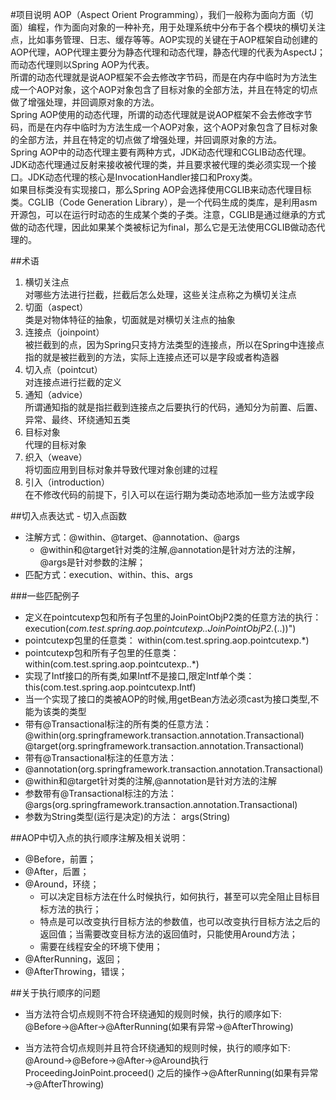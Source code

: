 #项目说明
AOP（Aspect Orient Programming），我们一般称为面向方面（切面）编程，作为面向对象的一种补充，用于处理系统中分布于各个模块的横切关注点，比如事务管理、日志、缓存等等。AOP实现的关键在于AOP框架自动创建的AOP代理，AOP代理主要分为静态代理和动态代理，静态代理的代表为AspectJ；而动态代理则以Spring AOP为代表。  
所谓的动态代理就是说AOP框架不会去修改字节码，而是在内存中临时为方法生成一个AOP对象，这个AOP对象包含了目标对象的全部方法，并且在特定的切点做了增强处理，并回调原对象的方法。  
Spring AOP使用的动态代理，所谓的动态代理就是说AOP框架不会去修改字节码，而是在内存中临时为方法生成一个AOP对象，这个AOP对象包含了目标对象的全部方法，并且在特定的切点做了增强处理，并回调原对象的方法。  
Spring AOP中的动态代理主要有两种方式，JDK动态代理和CGLIB动态代理。JDK动态代理通过反射来接收被代理的类，并且要求被代理的类必须实现一个接口。JDK动态代理的核心是InvocationHandler接口和Proxy类。  
如果目标类没有实现接口，那么Spring AOP会选择使用CGLIB来动态代理目标类。CGLIB（Code Generation Library），是一个代码生成的类库，是利用asm开源包，可以在运行时动态的生成某个类的子类。注意，CGLIB是通过继承的方式做的动态代理，因此如果某个类被标记为final，那么它是无法使用CGLIB做动态代理的。

##术语
1. 横切关注点  
   对哪些方法进行拦截，拦截后怎么处理，这些关注点称之为横切关注点
1. 切面（aspect）  
   类是对物体特征的抽象，切面就是对横切关注点的抽象
1. 连接点（joinpoint）  
   被拦截到的点，因为Spring只支持方法类型的连接点，所以在Spring中连接点指的就是被拦截到的方法，实际上连接点还可以是字段或者构造器
1. 切入点（pointcut）  
   对连接点进行拦截的定义
1. 通知（advice）  
   所谓通知指的就是指拦截到连接点之后要执行的代码，通知分为前置、后置、异常、最终、环绕通知五类
1. 目标对象  
   代理的目标对象
1. 织入（weave）  
   将切面应用到目标对象并导致代理对象创建的过程
1. 引入（introduction）  
   在不修改代码的前提下，引入可以在运行期为类动态地添加一些方法或字段

##切入点表达式 - 切入点函数
- 注解方式：@within、@target、@annotation、@args
    * @within和@target针对类的注解,@annotation是针对方法的注解，@args是针对参数的注解；
- 匹配方式：execution、within、this、args

###一些匹配例子 
- 定义在pointcutexp包和所有子包里的JoinPointObjP2类的任意方法的执行：execution(*com.test.spring.aop.pointcutexp..JoinPointObjP2.*(..))")
- pointcutexp包里的任意类： within(com.test.spring.aop.pointcutexp.*)
- pointcutexp包和所有子包里的任意类：within(com.test.spring.aop.pointcutexp..*)
- 实现了Intf接口的所有类,如果Intf不是接口,限定Intf单个类：this(com.test.spring.aop.pointcutexp.Intf)
- 当一个实现了接口的类被AOP的时候,用getBean方法必须cast为接口类型,不能为该类的类型
- 带有@Transactional标注的所有类的任意方法： @within(org.springframework.transaction.annotation.Transactional) @target(org.springframework.transaction.annotation.Transactional)
- 带有@Transactional标注的任意方法：
- @annotation(org.springframework.transaction.annotation.Transactional)
- @within和@target针对类的注解,@annotation是针对方法的注解
- 参数带有@Transactional标注的方法：@args(org.springframework.transaction.annotation.Transactional)
- 参数为String类型(运行是决定)的方法： args(String)

##AOP中切入点的执行顺序注解及相关说明：
- @Before，前置；
- @After，后置；
- @Around，环绕；
    * 可以决定目标方法在什么时候执行，如何执行，甚至可以完全阻止目标目标方法的执行；
    * 特点是可以改变执行目标方法的参数值，也可以改变执行目标方法之后的返回值；当需要改变目标方法的返回值时，只能使用Around方法；
    * 需要在线程安全的环境下使用；
- @AfterRunning，返回；
- @AfterThrowing，错误；

##关于执行顺序的问题
- 当方法符合切点规则不符合环绕通知的规则时候，执行的顺序如下:
@Before→@After→@AfterRunning(如果有异常→@AfterThrowing)

- 当方法符合切点规则并且符合环绕通知的规则时候，执行的顺序如下:
@Around→@Before→@After→@Around执行 ProceedingJoinPoint.proceed() 之后的操作→@AfterRunning(如果有异常→@AfterThrowing)